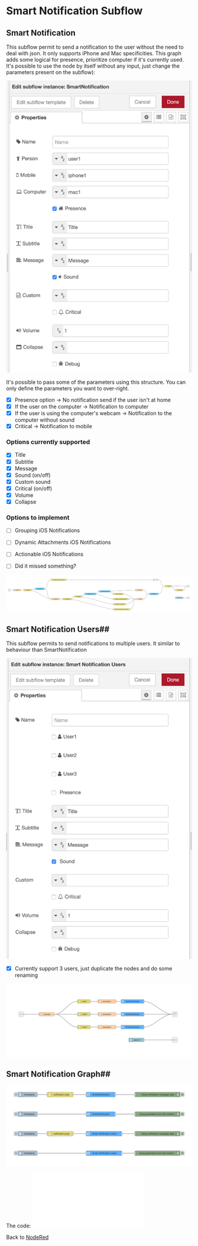 # Smart Notification Subflow #

## Smart Notification ##

This subflow permit to send a notification to the user without the need to deal with json. It only supports iPhone and Mac specificities. This graph adds some logical for presence, prioritize computer if it's currently used. It's possible to use the node by itself without any input, just change the parameters present on the subflow):

![Smart Notification Subflow Parameters](smartNotificationSubflowParameters.png)

It's possible to pass some of the parameters using this structure.
You can only define the parameters you want to over-right.

- [x] Presence option -> No notification send if the user isn't at home
- [x] If the user on the computer -> Notification to computer
- [x] If the user is using the computer's webcam  -> Notification to the computer without sound
- [x] Critical -> Notification to mobile

### Options currently supported ###

- [x] Title
- [x] Subtitle
- [x] Message
- [x] Sound (on/off)
- [x] Custom sound
- [x] Critical (on/off)
- [x] Volume
- [x] Collapse

### Options to implement ###

- [ ] Grouping iOS Notifications
- [ ] Dynamic Attachments iOS Notifications
- [ ] Actionable iOS Notifications
- [ ] Did it missed something?


![Smart Notification Subflow Graph](smartNotificationSubflow.png)


## Smart Notification Users##

This subflow permits to send notifications to multiple users. It similar to behaviour than SmartNotification

![Smart Notification Subflow Users Parameters](smartNotificationSubflowUsersParameters.png)

- [x] Currently support 3 users, just duplicate the nodes and do some renaming  

![Smart Notification Subflow Users Graph](smartNotificationSubflowUsers.png)

## Smart Notification Graph##

![Smart Notification Subflow All Graph](smartNotificationSubflowAll.png)

The code: ![Smart Notification Subflow Json](smartNotificationSubflow.json)

Back to [NodeRed](../../README.md)
